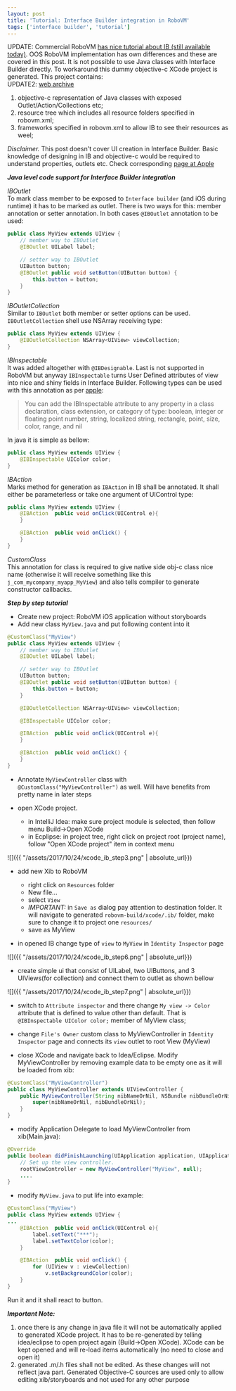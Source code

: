 ```yaml
---
layout: post
title: 'Tutorial: Interface Builder integration in RoboVM'
tags: ['interface builder', 'tutorial']
---
```

UPDATE: Commercial RoboVM [has nice tutorial about IB (still available today)](http://docs.robovm.com/tutorials/ib-basics/ib-basics.html). OOS RoboVM implementation has own differences and these are covered in this post.
It is not possible to use Java classes with Interface Builder directly. To workaround this dummy objective-c XCode project is generated. This project contains:  
UPDATE2: [web archive](https://web.archive.org/web/20160809131008/https://robovm.com/robovm-interface-builder-integration/)
<!-- more -->
1. objective-c representation of Java classes with exposed Outlet/Action/Collections etc;
2. resource tree which includes all resource folders specified in robovm.xml;
3. frameworks specified in robovm.xml to allow IB to see their resources as weel;

*Disclaimer.* This post doesn't cover UI creation in Interface Builder. Basic knowledge of designing in IB and objective-c would be required to understand properties, outlets etc. Check corresponding [page at Apple](http://help.apple.com/xcode/mac/current/#/dev31645f17f)

***Java level code support for Interface Builder integration***

*IBOutlet*  
To mark class member to be exposed to `Interface builder` (and iOS during runtime) it has to be marked as outlet. There is two ways for this: member annotation or setter annotation. In both cases `@IBOutlet` annotation to be used:
```java
public class MyView extends UIView {
    // member way to IBOutlet
    @IBOutlet UILabel label;

    // setter way to IBOutlet
    UIButton button;
    @IBOutlet public void setButton(UIButton button) {
        this.button = button;
    }
}
```

*IBOutletCollection*  
Similar to `IBOutlet` both member or setter options can be used. `IBOutletCollection` shell use NSArray receiving type:  
```java
public class MyView extends UIView {
    @IBOutletCollection NSArray<UIView> viewCollection;
}
```

*IBInspectable*  
It was added altogether with `@IBDesignable`. Last is not supported in RoboVM but anyway `IBInspectable` turns User Defined attributes of view into nice and shiny fields in Interface Builder. Following types can be used with this annotation as per [apple](http://help.apple.com/xcode/mac/current/#/devf60c1c514):
> You can add the IBInspectable attribute to any property in a class declaration, class extension, or category of type: boolean, integer or floating point number, string, localized string, rectangle, point, size, color, range, and nil  

In java it is simple as bellow:
```java
public class MyView extends UIView {
    @IBInspectable UIColor color;
}
```

*IBAction*  
Marks method for generation as `IBAction` in IB shall be annotated. It shall either be parameterless or take one argument of UIControl type:
```java
public class MyView extends UIView {
    @IBAction  public void onClick(UIControl e){
    }

    @IBAction  public void onClick() {
    }
}
```

*CustomClass*  
This annotation for class is required to give native side obj-c class nice name (otherwise it will receive something like this `j_com_mycompany_myapp_MyView`) and also tells compiler to generate constructor callbacks.

***Step by step tutorial***
- Create new project: RoboVM iOS application without storyboards
- Add new class `MyView.java` and put following content into it
```java
@CustomClass("MyView")
public class MyView extends UIView {
    // member way to IBOutlet
    @IBOutlet UILabel label;

    // setter way to IBOutlet
    UIButton button;
    @IBOutlet public void setButton(UIButton button) {
        this.button = button;
    }

    @IBOutletCollection NSArray<UIView> viewCollection;

    @IBInspectable UIColor color;

    @IBAction  public void onClick(UIControl e){
    }

    @IBAction  public void onClick() {
    }
}
```

- Annotate `MyViewController` class with `@CustomClass("MyViewController")` as well. Will have benefits from pretty name in later steps

- open XCode project.
    - in IntelliJ Idea: make sure project module is selected, then follow menu Build->Open XCode
    - in Ecplipse: in project tree, right click on project root (project name), follow "Open XCode project" item in context menu  

![]({{ "/assets/2017/10/24/xcode_ib_step3.png" | absolute_url}})

- add new Xib to RoboVM
    - right click on `Resources` folder
    - New file...
    - select `View`
    - *IMPORTANT:* in `Save as` dialog pay attention to destination folder. It will navigate to generated `robovm-build/xcode/.ib/` folder, make sure to change it to project one `resources/`
    - save as MyView

- in opened IB change type of `view` to `MyView` in `Identity Inspector` page  

![]({{ "/assets/2017/10/24/xcode_ib_step6.png" | absolute_url}})

- create simple ui that consist of UILabel, two UIButtons, and 3 UIViews(for collection) and connect them to outlet as shown bellow  

![]({{ "/assets/2017/10/24/xcode_ib_step7.png" | absolute_url}})

- switch to `Attribute inspector` and there change `My view -> Color` attribute that is defined to value other than default. That is `@IBInspectable UIColor color;` member of MyView class;

- change `File's Owner` custom class to MyViewController in `Identity Inspector` page and connects its `view` outlet to root View (MyView)

- close XCode and navigate back to Idea/Eclipse. Modify MyViewController by removing example data to be empty one as it will be loaded from xib:
```java
@CustomClass("MyViewController")
public class MyViewController extends UIViewController {
    public MyViewController(String nibNameOrNil, NSBundle nibBundleOrNil) {
        super(nibNameOrNil, nibBundleOrNil);
    }
}
```

- modify Application Delegate to load MyViewController from xib(Main.java):
```java
@Override
public boolean didFinishLaunching(UIApplication application, UIApplicationLaunchOptions launchOptions) {
    // Set up the view controller.
    rootViewController = new MyViewController("MyView", null);
    ....
}
```

- modify `MyView.java` to put life into example:
```java
@CustomClass("MyView")
public class MyView extends UIView {
...
    @IBAction  public void onClick(UIControl e){
        label.setText("***");
        label.setTextColor(color);
    }

    @IBAction  public void onClick() {
        for (UIView v : viewCollection)
            v.setBackgroundColor(color);
    }
}
```

Run it and it shall react to button.

***Important Note:***
1. once there is any change in java file it will not be automatically applied to generated XCode project. It has to be re-generated by telling idea/eclipse to open project again (Build->Open XCode). XCode can be kept opened and will re-load items automatically (no need to close and open it)
2. generated .m/.h files shall not be edited. As these changes will not reflect java part. Generated Objective-C sources are used only to allow editing xib/storyboards and not used for any other purpose
